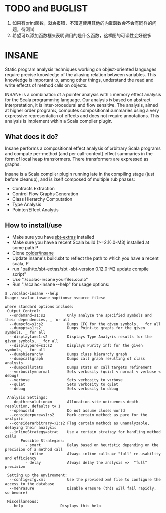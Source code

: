 # TODO and BUGLIST

1. 如果有print函数，就会报错，不知道使用其他的内置函数会不会有同样的问题，待测试
2. 希望可以添加函数框来表明调用的是什么函数，这样图的可读性会好很多

# INSANE
Static program analysis techniques working on object-oriented languages require
precise knowledge of the aliasing relation between variables. This knowledge is
important to, among other things, understand the read and write effects of
method calls on objects.

INSANE is a combination of a pointer analysis with a memory effect analysis for
the Scala programming language. Our analysis is based on abstract
interpretation, it is inter-procedural and flow sensitive. The analysis, aimed
at higher order programs, computes compositional summaries using a very
expressive representation of effects and does not require annotations. This
analysis is implement within a Scala compiler plugin.

## What does it do?

Insane performs a compositional effect analysis of arbitrary Scala programs and
compute per-method (and per call-context) effect summaries in the form of local
heap transformers. There transformers are expressed as graphs.

Insane is a Scala compiler plugin running late in the compiling stage (just
before cleanup), and is itself composed of multiple sub phases:

 - Contracts Extraction
 - Control Flow Graphs Generation
 - Class Hierarchy Computation
 - Type Analysis
 - Pointer/Effect Analysis

## How to install/use
 - Make sure you have [sbt-extras](https://github.com/paulp/sbt-extras) installed
 - Make sure you have a recent Scala build (>=2.10.0-M3) installed at some path P
 - Clone [colder/insane](https://github.com/colder/insane)
 - Update insane's build.sbt to reflect the path to which you have a recent scala, P
 - run "path/to/sbt-extras/sbt -sbt-version 0.12.0-M2 update compile script"
 - Use "./scalac-insane yourfiles.scala"
 - Run "./scalac-insane --help" for usage options:

```
$ ./scalac-insane --help
Usage: scalac-insane <options> <source files>

where standard options include:
 Output Control:
  --ondemand=s1:s2          Only analyze the specified symbols and their dependencies, _ for all
  --dumpcfg=s1:s2           Dumps CFG for the given symbols, _ for all
  --dumppt=s1:s2            Dumps Point-to graphs for the given symbols, _ for all
  --displayta=s1:s2         Displays Type Analysis results for the given symbols, _ for all
  --displaypure=s1:s2       Displays Purity info for the given symbols, _ for all
  --dumphierarchy           Dumps class hierarchy graph
  --dumpcallgraph           Dumps call graph resulting of class analysis
  --dumpcallstats           Dumps stats on call targets refinement
  --verbosity=normal        Sets verbosity (quiet < normal < verbose < debug)
  --verbose                 Sets verbosity to verbose
  --quiet                   Sets verbosity to quiet
  --debug                   Sets verbosity to debug

 Analysis Settings:
  --depthresolution=n       Allocation-site uniqueness depth-resolution, defaults to 1
  --openworld               Do not assume closed world
  --considerpure=s1:s2      Mark certain methods as pure for the analysis
  --considerarbitrary=s1:s2 Flag certain methods as unanalyzable, delaying their analysis
  --inlineStrategy=strat    Use a certain strategy for handling method calls
       Possible Strategies:
         - smart            Delay based on heuristic depending on the precision of a method call
         - inline           Always inline calls => "full" re-usability and efficiency
         - delay            Always delay the analysis =>  "full" precision

 Setting up the environment:
  --config=cfg.xml          Use the provided xml file to configure the access to the database
  --mehrasure               Disable erasure (this will fail rapidly, so beware)

 Miscellaneous:
  --help                 Displays this help

```